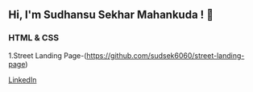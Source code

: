 ## Hi, I'm Sudhansu Sekhar Mahankuda ! 👋


### HTML & CSS
1.Street Landing Page-(https://github.com/sudsek6060/street-landing-page)





[LinkedIn](https://www.linkedin.com/in/sud-sekhar/)


